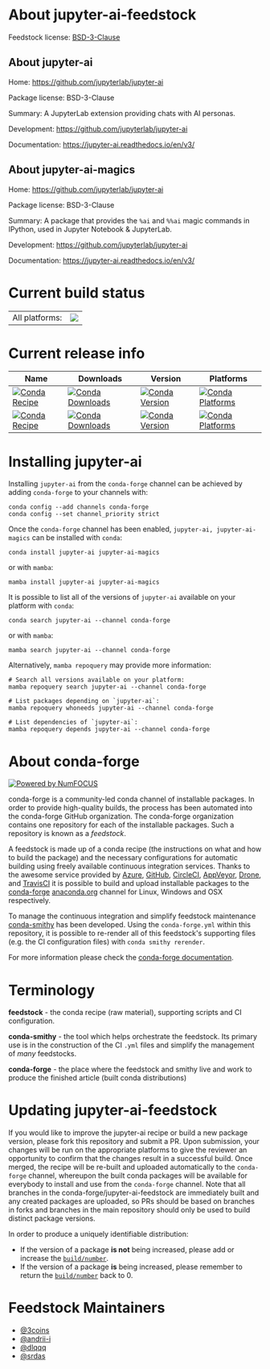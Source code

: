 About jupyter-ai-feedstock
==========================

Feedstock license: [BSD-3-Clause](https://github.com/conda-forge/jupyter-ai-feedstock/blob/main/LICENSE.txt)


About jupyter-ai
----------------

Home: https://github.com/jupyterlab/jupyter-ai

Package license: BSD-3-Clause

Summary: A JupyterLab extension providing chats with AI personas.

Development: https://github.com/jupyterlab/jupyter-ai

Documentation: https://jupyter-ai.readthedocs.io/en/v3/

About jupyter-ai-magics
-----------------------

Home: https://github.com/jupyterlab/jupyter-ai

Package license: BSD-3-Clause

Summary: A package that provides the `%ai` and `%%ai` magic commands in IPython, used in Jupyter Notebook & JupyterLab.

Development: https://github.com/jupyterlab/jupyter-ai

Documentation: https://jupyter-ai.readthedocs.io/en/v3/

Current build status
====================


<table><tr><td>All platforms:</td>
    <td>
      <a href="https://dev.azure.com/conda-forge/feedstock-builds/_build/latest?definitionId=20401&branchName=main">
        <img src="https://dev.azure.com/conda-forge/feedstock-builds/_apis/build/status/jupyter-ai-feedstock?branchName=main">
      </a>
    </td>
  </tr>
</table>

Current release info
====================

| Name | Downloads | Version | Platforms |
| --- | --- | --- | --- |
| [![Conda Recipe](https://img.shields.io/badge/recipe-jupyter--ai-green.svg)](https://anaconda.org/conda-forge/jupyter-ai) | [![Conda Downloads](https://img.shields.io/conda/dn/conda-forge/jupyter-ai.svg)](https://anaconda.org/conda-forge/jupyter-ai) | [![Conda Version](https://img.shields.io/conda/vn/conda-forge/jupyter-ai.svg)](https://anaconda.org/conda-forge/jupyter-ai) | [![Conda Platforms](https://img.shields.io/conda/pn/conda-forge/jupyter-ai.svg)](https://anaconda.org/conda-forge/jupyter-ai) |
| [![Conda Recipe](https://img.shields.io/badge/recipe-jupyter--ai--magics-green.svg)](https://anaconda.org/conda-forge/jupyter-ai-magics) | [![Conda Downloads](https://img.shields.io/conda/dn/conda-forge/jupyter-ai-magics.svg)](https://anaconda.org/conda-forge/jupyter-ai-magics) | [![Conda Version](https://img.shields.io/conda/vn/conda-forge/jupyter-ai-magics.svg)](https://anaconda.org/conda-forge/jupyter-ai-magics) | [![Conda Platforms](https://img.shields.io/conda/pn/conda-forge/jupyter-ai-magics.svg)](https://anaconda.org/conda-forge/jupyter-ai-magics) |

Installing jupyter-ai
=====================

Installing `jupyter-ai` from the `conda-forge` channel can be achieved by adding `conda-forge` to your channels with:

```
conda config --add channels conda-forge
conda config --set channel_priority strict
```

Once the `conda-forge` channel has been enabled, `jupyter-ai, jupyter-ai-magics` can be installed with `conda`:

```
conda install jupyter-ai jupyter-ai-magics
```

or with `mamba`:

```
mamba install jupyter-ai jupyter-ai-magics
```

It is possible to list all of the versions of `jupyter-ai` available on your platform with `conda`:

```
conda search jupyter-ai --channel conda-forge
```

or with `mamba`:

```
mamba search jupyter-ai --channel conda-forge
```

Alternatively, `mamba repoquery` may provide more information:

```
# Search all versions available on your platform:
mamba repoquery search jupyter-ai --channel conda-forge

# List packages depending on `jupyter-ai`:
mamba repoquery whoneeds jupyter-ai --channel conda-forge

# List dependencies of `jupyter-ai`:
mamba repoquery depends jupyter-ai --channel conda-forge
```


About conda-forge
=================

[![Powered by
NumFOCUS](https://img.shields.io/badge/powered%20by-NumFOCUS-orange.svg?style=flat&colorA=E1523D&colorB=007D8A)](https://numfocus.org)

conda-forge is a community-led conda channel of installable packages.
In order to provide high-quality builds, the process has been automated into the
conda-forge GitHub organization. The conda-forge organization contains one repository
for each of the installable packages. Such a repository is known as a *feedstock*.

A feedstock is made up of a conda recipe (the instructions on what and how to build
the package) and the necessary configurations for automatic building using freely
available continuous integration services. Thanks to the awesome service provided by
[Azure](https://azure.microsoft.com/en-us/services/devops/), [GitHub](https://github.com/),
[CircleCI](https://circleci.com/), [AppVeyor](https://www.appveyor.com/),
[Drone](https://cloud.drone.io/welcome), and [TravisCI](https://travis-ci.com/)
it is possible to build and upload installable packages to the
[conda-forge](https://anaconda.org/conda-forge) [anaconda.org](https://anaconda.org/)
channel for Linux, Windows and OSX respectively.

To manage the continuous integration and simplify feedstock maintenance
[conda-smithy](https://github.com/conda-forge/conda-smithy) has been developed.
Using the ``conda-forge.yml`` within this repository, it is possible to re-render all of
this feedstock's supporting files (e.g. the CI configuration files) with ``conda smithy rerender``.

For more information please check the [conda-forge documentation](https://conda-forge.org/docs/).

Terminology
===========

**feedstock** - the conda recipe (raw material), supporting scripts and CI configuration.

**conda-smithy** - the tool which helps orchestrate the feedstock.
                   Its primary use is in the construction of the CI ``.yml`` files
                   and simplify the management of *many* feedstocks.

**conda-forge** - the place where the feedstock and smithy live and work to
                  produce the finished article (built conda distributions)


Updating jupyter-ai-feedstock
=============================

If you would like to improve the jupyter-ai recipe or build a new
package version, please fork this repository and submit a PR. Upon submission,
your changes will be run on the appropriate platforms to give the reviewer an
opportunity to confirm that the changes result in a successful build. Once
merged, the recipe will be re-built and uploaded automatically to the
`conda-forge` channel, whereupon the built conda packages will be available for
everybody to install and use from the `conda-forge` channel.
Note that all branches in the conda-forge/jupyter-ai-feedstock are
immediately built and any created packages are uploaded, so PRs should be based
on branches in forks and branches in the main repository should only be used to
build distinct package versions.

In order to produce a uniquely identifiable distribution:
 * If the version of a package **is not** being increased, please add or increase
   the [``build/number``](https://docs.conda.io/projects/conda-build/en/latest/resources/define-metadata.html#build-number-and-string).
 * If the version of a package **is** being increased, please remember to return
   the [``build/number``](https://docs.conda.io/projects/conda-build/en/latest/resources/define-metadata.html#build-number-and-string)
   back to 0.

Feedstock Maintainers
=====================

* [@3coins](https://github.com/3coins/)
* [@andrii-i](https://github.com/andrii-i/)
* [@dlqqq](https://github.com/dlqqq/)
* [@srdas](https://github.com/srdas/)


